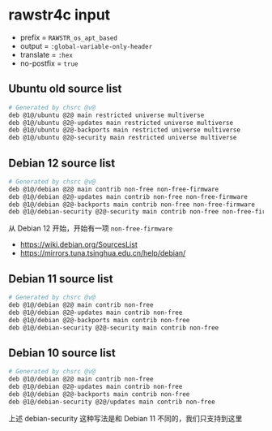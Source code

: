 <!-- -----------------------------------------------------------
 ! SPDX-License-Identifier: GPL-3.0-or-later
 ! -------------------------------------------------------------
 ! Config Type   : rawstr4c (Markdown)
 ! Config Authors: Aoran Zeng <ccmywish@qq.com>
 ! Contributors  :  Nil Null  <nil@null.org>
 ! Created On    : <2025-07-14>
 ! Last Modified : <2025-08-08>
 ! ---------------------------------------------------------- -->

# rawstr4c input

- prefix = `RAWSTR_os_apt_based`
- output = `:global-variable-only-header`
- translate = `:hex`
- no-postfix = `true`



## Ubuntu old source list

```sh
# Generated by chsrc @v@
deb @1@/ubuntu @2@ main restricted universe multiverse
deb @1@/ubuntu @2@-updates main restricted universe multiverse
deb @1@/ubuntu @2@-backports main restricted universe multiverse
deb @1@/ubuntu @2@-security main restricted universe multiverse
```



## Debian 12 source list

```sh
# Generated by chsrc @v@
deb @1@/debian @2@ main contrib non-free non-free-firmware
deb @1@/debian @2@-updates main contrib non-free non-free-firmware
deb @1@/debian @2@-backports main contrib non-free non-free-firmware
deb @1@/debian-security @2@-security main contrib non-free non-free-firmware
```

从 Debian 12 开始，开始有一项 `non-free-firmware`

- https://wiki.debian.org/SourcesList
- https://mirrors.tuna.tsinghua.edu.cn/help/debian/



## Debian 11 source list

```sh
# Generated by chsrc @v@
deb @1@/debian @2@ main contrib non-free
deb @1@/debian @2@-updates main contrib non-free
deb @1@/debian @2@-backports main contrib non-free
deb @1@/debian-security @2@-security main contrib non-free
```


## Debian 10 source list

```sh
# Generated by chsrc @v@
deb @1@/debian @2@ main contrib non-free
deb @1@/debian @2@-updates main contrib non-free
deb @1@/debian @2@-backports main contrib non-free
deb @1@/debian-security @2@/updates main contrib non-free
```

上述 debian-security 这种写法是和 Debian 11 不同的，我们只支持到这里
